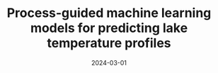 ---
title: "Process-guided machine learning models for predicting lake temperature profiles"
collection: talks
type: "Conference"
venue: "2024 American Association of Geographers Annual Meeting"
date: 2024-03-01
location: "City, State, Country"
talkurl: "https://aag.secure-platform.com/aag2025/gallery/rounds/131/details/83921"
---